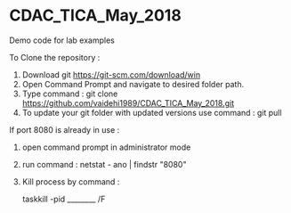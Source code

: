 # CDAC_TICA_May_2018
Demo code for lab examples


To Clone the repository :

1. Download git https://git-scm.com/download/win 
2. Open Command Prompt and navigate to desired folder path.
3. Type command : git clone https://github.com/vaidehi1989/CDAC_TICA_May_2018.git
4. To update your git folder with updated versions use command : 
  git pull
  
  
  If port 8080 is already in use :
  1. open command prompt in administrator mode
  2. run command :
     netstat - ano | findstr "8080"
     
  3. Kill process by command :
  
     taskkill -pid ________ /F
